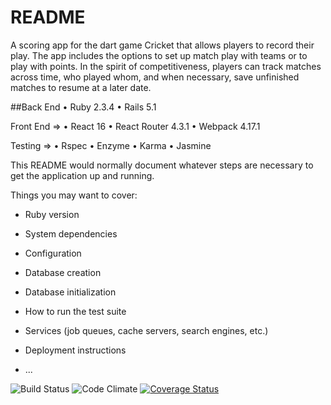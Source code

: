 # README

A scoring app for the dart game Cricket that allows players to record their play. The app includes the options to set up match play with teams or to play with points. In the spirit of competitiveness, players can track matches across time, who played whom, and when necessary, save unfinished matches to resume at a later date.

##Back End
• Ruby 2.3.4
• Rails 5.1

Front End =>
• React 16
• React Router 4.3.1
• Webpack 4.17.1

Testing =>
• Rspec
• Enzyme
• Karma
• Jasmine


This README would normally document whatever steps are necessary to get the
application up and running.

Things you may want to cover:

* Ruby version

* System dependencies

* Configuration

* Database creation

* Database initialization

* How to run the test suite

* Services (job queues, cache servers, search engines, etc.)

* Deployment instructions

* ...

![Build Status](https://codeship.com/projects/e427e6a0-0f44-0135-f229-3e3b859db2c9/status?branch=master)
![Code Climate](https://codeclimate.com/github/benedictbutton/cricket.png)
[![Coverage Status](https://coveralls.io/repos/github/benedictbutton/cricket/badge.svg?branch=master)](https://coveralls.io/github/benedictbutton/cricket?branch=master)
